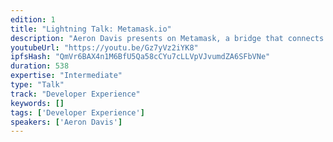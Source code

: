 ```yaml
---
edition: 1
title: "Lightning Talk: Metamask.io"
description: "Aeron Davis presents on Metamask, a bridge that connects the web of today with the web of tomorrow."
youtubeUrl: "https://youtu.be/Gz7yVz2iYK8"
ipfsHash: "QmVr6BAX4n1M6BfU5Qa58cCYu7cLLVpVJvumdZA6SFbVNe"
duration: 538
expertise: "Intermediate"
type: "Talk"
track: "Developer Experience"
keywords: []
tags: ['Developer Experience']
speakers: ['Aeron Davis']
---
```

